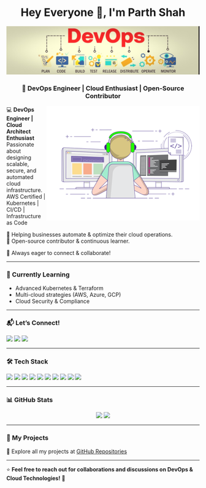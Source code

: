 <h1 align="center">Hey Everyone 👋, I'm Parth Shah</h1>

<div align="center">
  <img src="https://github.com/parthshah0210/parthshah0210/blob/main/Banner.png" alt="None">
</div>

<h3 align="center">🚀 DevOps Engineer | Cloud Enthusiast | Open-Source Contributor</h3>

<img align="right" alt="Coding" width="400" src="https://raw.githubusercontent.com/devSouvik/devSouvik/master/gif3.gif">

💻 **DevOps Engineer | Cloud Architect Enthusiast**  
Passionate about designing scalable, secure, and automated cloud infrastructure.  
AWS Certified | Kubernetes | CI/CD | Infrastructure as Code  

🔹 Helping businesses automate & optimize their cloud operations.  
🔹 Open-source contributor & continuous learner.  

📌 Always eager to connect & collaborate!  

---

### 🌱 Currently Learning  
- Advanced Kubernetes & Terraform  
- Multi-cloud strategies (AWS, Azure, GCP)  
- Cloud Security & Compliance  

---

### 📬 Let’s Connect!  
<p align="left">
  <a href="mailto:parthshah021097@gmail.com"><img src="https://img.shields.io/badge/Email-D14836?style=flat&logo=gmail&logoColor=white"></a>
  <a href="https://www.linkedin.com/in/parthshah0210"><img src="https://img.shields.io/badge/LinkedIn-0077B5?style=flat&logo=linkedin&logoColor=white"></a>
  <a href="https://github.com/parthshah0210"><img src="https://img.shields.io/badge/GitHub-181717?style=flat&logo=github&logoColor=white"></a>
</p>

---

### 🛠️ Tech Stack  
<p align="left">
  <img src="https://img.shields.io/badge/AWS-232F3E?style=flat&logo=amazon-aws&logoColor=white">
  <img src="https://img.shields.io/badge/Azure-0078D4?style=flat&logo=microsoft-azure&logoColor=white">
  <img src="https://img.shields.io/badge/Kubernetes-326CE5?style=flat&logo=kubernetes&logoColor=white">
  <img src="https://img.shields.io/badge/Docker-2496ED?style=flat&logo=docker&logoColor=white">
  <img src="https://img.shields.io/badge/Jenkins-D24939?style=flat&logo=jenkins&logoColor=white">
  <img src="https://img.shields.io/badge/Terraform-7B42BC?style=flat&logo=terraform&logoColor=white">
  <img src="https://img.shields.io/badge/Git-F05032?style=flat&logo=git&logoColor=white">
  <img src="https://img.shields.io/badge/Linux-FCC624?style=flat&logo=linux&logoColor=black">
  <img src="https://img.shields.io/badge/MySQL-4479A1?style=flat&logo=mysql&logoColor=white">
  <img src="https://img.shields.io/badge/Grafana-F46800?style=flat&logo=grafana&logoColor=white">
</p>

---

### 📊 GitHub Stats  
<p align="center">
  <img src="https://github-readme-stats.vercel.app/api?username=parthshah0210&show_icons=true&theme=radical" width="400">
  <img src="https://github-readme-streak-stats.herokuapp.com/?user=parthshah0210&theme=radical" width="400">
</p>

---

### 🔗 My Projects  
🔹 Explore all my projects at [GitHub Repositories](https://github.com/parthshah0210)  

---

⭐ **Feel free to reach out for collaborations and discussions on DevOps & Cloud Technologies!** 🚀

